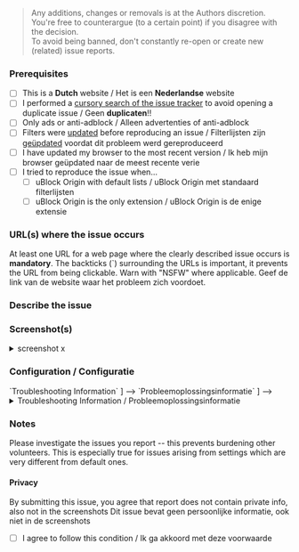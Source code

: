 <!-- Replace the bracketed [...] placeholders with your own information. -->

> Any additions, changes or removals is at the Authors discretion.  
You're free to counterargue (to a certain point) if you disagree with the decision.  
To avoid being banned, don't constantly re-open or create new (related) issue reports.  

### Prerequisites
<!-- Check the appropriate boxes before you submit your issue -->

- [ ] This is a **Dutch** website / Het is een **Nederlandse** website
- [ ] I performed a [cursory search of the issue tracker](https://github.com/BPower0036/AdBlockFilters/issues) to avoid opening a duplicate issue / Geen **duplicaten**!!
- [ ] Only ads or anti-adblock / Alleen advertenties of anti-adblock
- [ ] Filters were [updated](https://github.com/gorhill/uBlock/wiki/Dashboard:-Filter-lists#purge-all-caches) before reproducing an issue / Filterlijsten zijn [geüpdated](https://github.com/gorhill/uBlock/wiki/Dashboard:-Filter-lists#update-now) voordat dit probleem werd gereproduceerd
- [ ] I have updated my browser to the most recent version / Ik heb mijn browser geüpdated naar de meest recente verie
- [ ] I tried to reproduce the issue when...
    - [ ] uBlock Origin with default lists / uBlock Origin met standaard filterlijsten
    - [ ] uBlock Origin is the only extension / uBlock Origin is de enige extensie

### URL(s) where the issue occurs
At least one URL for a web page where the clearly described issue occurs is **mandatory**. The backticks (`) surrounding the URLs is important, it prevents the URL from being clickable. Warn with "NSFW" where applicable.
Geef de link van de website waar het probleem zich voordoet.

### Describe the issue
<!-- [Be as clear as possible: nobody can read mind, and nobody is looking at your issue over your shoulder. ] -->
<!-- [Wees zo duidelijk mogelijk: niemand kan je gedachten lezen en niemand kijkt over je schouder mee.] -->

### Screenshot(s)
<!-- [Screenshot(s) for difficult to describe visual issues are **mandatory**. Post links instead of **Inline Images** for Screenshots containing **Adult material**.] -->
<!-- [Is het **Volwassen materiaal** post dan linkjes in plaats van **Inline Images**.] -->
<!-- [Replace `![image](%screenshot_url%)` below with a link to the screenshot of the problem. Also, you can paste image from clipboard instead. It will be automatically loaded.  
If you have multiple screenshots just copy-paste the 3 line below. Please remove the `x` after screenshot with a number if you uploaded a screenshot.] -->
<details><summary> screenshot x </summary>

![image](%screenshot_url%)

</details> 

### Configuration / Configuratie
<!-- [List all the changes you've made to uBO's default settings here, by copying the information given by uBO's Dashboard under `Support` --> `Troubleshooting Information` ] -->
<!-- [Geef hier een lijst van alle wijzigingen die u heeft aangebracht in de standaardinstellingen van uBO, door de informatie te kopiëren die door uBO's Dashboard is gegeven onder `Ondersteuning` --> `Probleemoplossingsinformatie` ] -->

<details>
<summary>Troubleshooting Information / Probleemoplossingsinformatie</summary>
      
```yaml
<!-- Put the copied text here, by replacing this line / Zet hier de gekopieerde tekst neer, door deze regel te overschrijven -->
```
</details>

### Notes
Please investigate the issues you report -- this prevents burdening other volunteers. This is especially true for issues arising from settings which are very different from default ones.
<!-- [Write here the result of whatever investigation work you have done Schrijf hier het resultaat van het onderzoekswerk dat je hebt gedaan] -->

#### Privacy
By submitting this issue, you agree that report does not contain private info, also not in the screenshots
Dit issue bevat geen persoonlijke informatie, ook niet in de screenshots
- [ ] I agree to follow this condition / Ik ga akkoord met deze voorwaarde
